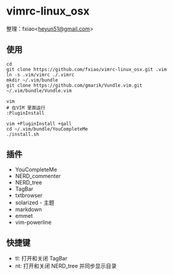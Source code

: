 vimrc-linux_osx
===============

整理：fxiao\<heyun51@gmail.com\>

使用
----
    
    cd
    git clone https://github.com/fxiao/vimrc-linux_osx.git .vim
    ln -s .vim/vimrc ./.vimrc
    mkdir ~/.vim/bundle
    git clone https://github.com/gmarik/Vundle.vim.git ~/.vim/bundle/Vundle.vim
    
    vim
    # 在VIM 里面运行
    :PluginInstall
    
    vim +PluginInstall +qall
    cd ~/.vim/bundle/YouCompleteMe
    ./install.sh

插件
----

* YouCompleteMe
* NERD_commenter
* NERD_tree
* TagBar
* txtbrowser
* solarized - 主题
* markdown
* emmet
* vim-powerline

快捷键
-----

* tl: 打开和关闭 TagBar
* nt: 打开和关闭 NERD_tree 并同步显示目录
